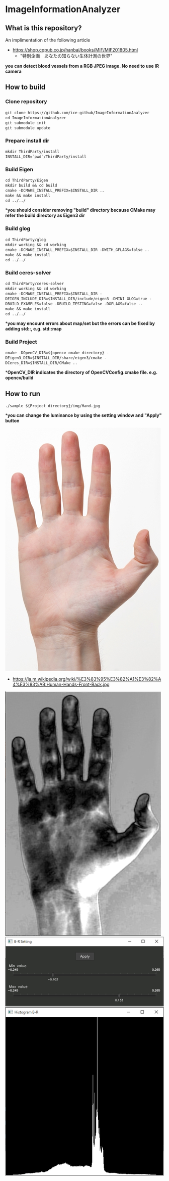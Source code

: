 # ImageInformationAnalyzer

## What is this repository?

An implimentation of the following article
- https://shop.cqpub.co.jp/hanbai/books/MIF/MIF201805.html
  - "特別企画　あなたの知らない生体計測の世界"

**you can detect blood vessels from a RGB JPEG image. No need to use IR camera**

## How to build

### Clone repository
```
git clone https://github.com/ice-github/ImageInformationAnalyzer
cd ImageInformationAnalyzer
git submodule init
git submodule update
```

### Prepare install dir
```
mkdir ThirdParty/install
INSTALL_DIR=`pwd`/ThirdParty/install
```

### Build Eigen
```
cd ThirdParty/Eigen
mkdir build && cd build
cmake -DCMAKE_INSTALL_PREFIX=$INSTALL_DIR .. 
make && make install
cd ../../
```
***you should consider removing "build" directory because CMake may refer the build directory as Eigen3 dir**

### Build glog
```
cd ThirdParty/glog
mkdir working && cd working
cmake -DCMAKE_INSTALL_PREFIX=$INSTALL_DIR -DWITH_GFLAGS=false .. 
make && make install
cd ../../
```

### Build ceres-solver
```
cd ThirdParty/ceres-solver
mkdir working && cd working
cmake -DCMAKE_INSTALL_PREFIX=$INSTALL_DIR -DEIGEN_INCLUDE_DIR=$INSTALL_DIR/include/eigen3 -DMINI GLOG=true -DBUILD_EXAMPLES=false -DBUILD_TESTING=false -DGFLAGS=false ..
make && make install
cd ../../
```
***you may encount errors about map/set but the errors can be fixed by adding std::, e.g. std::map**

### Build Project
```
cmake -DOpenCV_DIR=${opencv cmake directory} -DEigen3_DIR=$INSTALL_DIR/share/eigen3/cmake -DCeres_DIR=$INSTALL_DIR/CMake ..
```

***OpenCV_DIR indicates the directory of OpenCVConfig.cmake file. e.g. opencv/build**

## How to run

```
./sample ${Project directory}/img/Hand.jpg
```
***you can change the luminance by using the setting window and "Apply" button**


![Original Hand](img/Hand.jpg "Original Hand")
* https://ja.m.wikipedia.org/wiki/%E3%83%95%E3%82%A1%E3%82%A4%E3%83%AB:Human-Hands-Front-Back.jpg

![B-G image](img/B_G.jpg "B-G")
![Setting image](img/Setting.jpg "Setting")
![Setting image](img/Histogram.jpg "Histogram")


